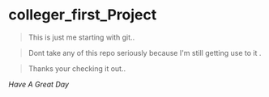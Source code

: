 # colleger_first_Project 

> This is just me starting with git..   

> Dont take any of this repo seriously because I'm still getting use to it .   

> Thanks your checking it out..

*Have A Great Day*
